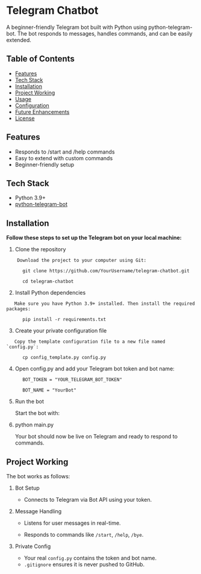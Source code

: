 # Telegram Chatbot

A beginner-friendly Telegram bot built with Python using python-telegram-bot.
The bot responds to messages, handles commands, and can be easily extended.

## Table of Contents

- [Features](features)
- [Tech Stack](tech-stack)
- [Installation](installation)
- [Project Working]()
- [Usage]()
- [Configuration]()
- [Future Enhancements]()
- [License]()

## Features
- Responds to /start and /help commands
- Easy to extend with custom commands
- Beginner-friendly setup

## Tech Stack
- Python 3.9+
- [python-telegram-bot](https://github.com/python-telegram-bot/python-telegram-bot?utm_source=chatgpt.com)

## Installation
**Follow these steps to set up the Telegram bot on your local machine:**
1. Clone the repository
```
    Download the project to your computer using Git:

      git clone https://github.com/YourUsername/telegram-chatbot.git

      cd telegram-chatbot
```

2) Install Python dependencies
```
   Make sure you have Python 3.9+ installed. Then install the required packages:

      pip install -r requirements.txt
```

3) Create your private configuration file
```
   Copy the template configuration file to a new file named `config.py`:

      cp config_template.py config.py
```
4) Open config.py and add your Telegram bot token and bot name:
```
      BOT_TOKEN = "YOUR_TELEGRAM_BOT_TOKEN"

      BOT_NAME = "YourBot"
```
5) Run the bot

   Start the bot with:

6) python main.py

   Your bot should now be live on Telegram and ready to respond to commands.

## Project Working

The bot works as follows:

1. Bot Setup

    - Connects to Telegram via Bot API using your token.

2. Message Handling

    - Listens for user messages in real-time.

    - Responds to commands like `/start`, `/help`, `/bye`.

3. Private Config

    - Your real `config.py` contains the token and bot name.
    - `.gitignore` ensures it is never pushed to GitHub.
